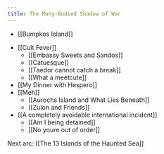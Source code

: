 ```yaml
---
title: The Many-Bodied Shadow of War
---
```

- [[Bumpkos Island]]
* [[Cult Fever]]
	* [[Embassy Sweets and Sandos]]
	* [[Catuesque]]
	* [[Taedor cannot catch a break]]
	* [[What a meetcute]]
* [[My Dinner with Hespero]]
* [[Meh]]
	* [[Aurochs Island and What Lies Beneath]]
	* [[Zulon and Friends]]
* [[A completely avoidable international incident]]
	* [[Am I being detained]]
	* [[No youre out of order]]

Next arc: [[The 13 Islands of the Haunted Sea]]